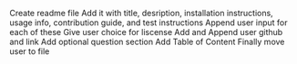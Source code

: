 Create readme file
Add it with title, desription, installation instructions, usage info, contribution guide, and test instructions
Append user input for each of these
Give user choice for liscense
Add and Append user github and link
Add optional question section 
Add Table of Content 
Finally move user to file